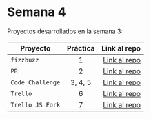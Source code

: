 # Semana 4 

Proyectos desarrollados en la semana 3:

| Proyecto | Práctica | Link al repo |
| ------------- |:-------------:| -----:|
|`fizzbuzz`|1|[Link al repo](https://github.com/AlejandroMorales-s/fizzbuzz)|
|`PR`|2|[Link al repo](https://github.com/AlejandroMorales-s/pr1)|
|`Code Challenge`|3, 4, 5|[Link al repo](https://github.com/AlejandroMorales-s/code-challenge)|
|`Trello`|6|[Link al repo](https://github.com/AlejandroMorales-s/trello)|
|`Trello JS Fork`|7|[Link al repo](https://github.com/AlejandroMorales-s/trello-js-fork)|
